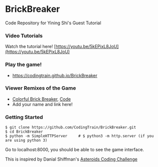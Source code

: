 # BrickBreaker
Code Repository for Yining Shi's Guest Tutorial

### Video Tutorials
Watch the tutorial here! [https://youtu.be/5kEPixL8JoU](https://youtu.be/5kEPixL8JoU)

### Play the game!
* https://codingtrain.github.io/BrickBreaker

### Viewer Remixes of the Game
* [Colorful Brick Breaker](https://yining1023.github.io/brickBreaker), [Code](https://github.com/yining1023/brickBreaker)
* Add your name and link here!

### Getting Started
```shell
$ git clone https://github.com/CodingTrain/BrickBreaker.git
$ cd BrickBreaker
$ python -m SimpleHTTPServer     # $ python3 -m http.server (if you are using python 3)
```
Go to localhost:8000, you should be able to see the game interface.

This is inspired by Danial Shiffman's [Asteroids Coding Challenge](https://www.youtube.com/watch?v=hacZU523FyM)
